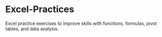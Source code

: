 # Excel-Practices
Excel practice exercises to improve skills with functions, formulas, pivot tables, and data analysis.
